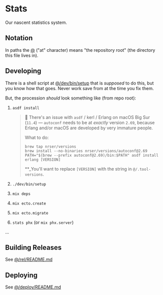 Stats
==============================================================================

Our nascent statistics system.

Notation
------------------------------------------------------------------------------

In paths the [@](https://unicodelookup.com/#@/1) ("at" character) means "the
repository root" (the directory this file lives in).

Developing
------------------------------------------------------------------------------

There is a shell script at [@/dev/bin/setup](dev/bin/setup) that is _supposed_
to do this, but you know how that goes. Never work save from at the time you fix
them.

But, the procession _should_ look something like (from repo root):

1.  `asdf install`
    
    > 📢 There's an issue with `asdf` / kerl / Erlang on macOS Big Sur (`11.4`)
    > — `autoconf` needs to be at _exactly_ version `2.69`, because Erlang
    > and/or macOS are developed by very immature people.
    > 
    > What to do:
    > 
    >     brew tap nrser/versions
    >     brew install --no-binaries nrser/versions/autoconf@2.69
    >     PATH="$(brew --prefix autoconf@2.69)/bin:$PATH" asdf install erlang [VERSION]
    > 
    > **_You'll want to replace `[VERSION]` with the string in
    > `@/.tool-versions`.
    
2.  `./dev/bin/setup`
3.  `mix deps`
4.  `mix ecto.create`
5.  `mix ecto.migrate`
6.  `stats phx` (or `mix phx.server`)

...

Building Releases
------------------------------------------------------------------------------

See [@/rel/README.md](rel/README.md)

Deploying
------------------------------------------------------------------------------

See [@/deploy/README.md](deploy/README.md)
